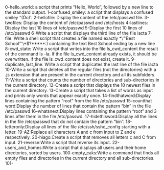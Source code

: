 0-hello_world: a script that prints “Hello, World”, followed by a new line to the standard output.
1-confused_smiley: a script that displays a confused smiley "(Ôo)'.
2-hellofile: Display the content of the /etc/passwd file.
3-twofiles: Display the content of /etc/passwd and /etc/hosts
4-lastlines: Display the last 10 lines of /etc/passwd
5-Display the first 10 lines of /etc/passwd
6-Write a script that displays the third line of the file iacta
7-file: Write a shell script that creates a file named exactly \*\\'"Best School"\'\\*$\?\*\*\*\*\*:) containing the text Best School ending by a new line
8-cwd_state: Write a script that writes into the file ls_cwd_content the result of the command ls -la. If the file ls_cwd_content already exists, it should be overwritten. If the file ls_cwd_content does not exist, create it.
9-duplicate_last_line: Write a script that duplicates the last line of the file iacta
10-Write a script that deletes all the regular files (not the directories) with a .js extension that are present in the current directory and all its subfolders.
11-Write a script that counts the number of directories and sub-directories in the current directory.
12-Create a script that displays the 10 newest files in the current directory.
13-Create a script that takes a list of words as input and prints only words that appear exactly once.
14-findthatword:Display lines containing the pattern “root” from the file /etc/passwd
15-countthat word:Display the number of lines that contain the pattern “bin” in the file /etc/passwd
16-whatsnext:Display lines containing the pattern “root” and 3 lines after them in the file /etc/passwd.
17-hidethisword:Display all the lines in the file /etc/passwd that do not contain the pattern “bin”.
18-letteronly:Display all lines of the file /etc/ssh/sshd_config starting with a letter.
19-AZ:Replace all characters A and c from input to Z and e respectively.
20-hiago:Create a script that removes all letters c and C from input.
21-reverse:Write a script that reverse its input.
22-users_and_homes:Write a script that displays all users and their home directories, sorted by users.
100-empty_caks:Write a command that finds all empty files and directories in the current directory and all sub-directories.
101-
